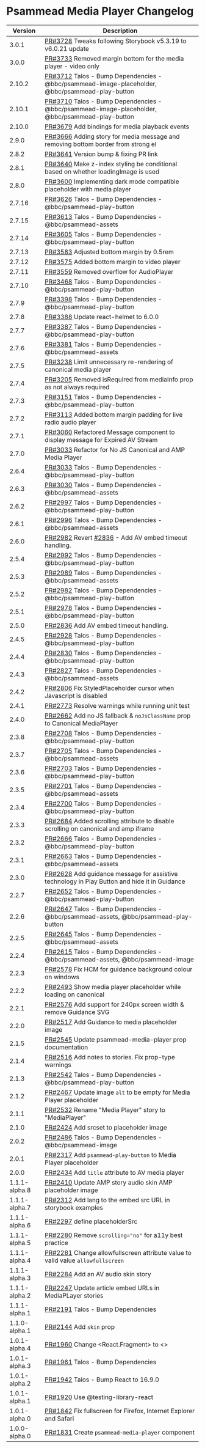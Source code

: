 # Psammead Media Player Changelog

<!-- prettier-ignore -->
| Version       | Description                                                                                                                  |
| ------------- | ---------------------------------------------------------------------------------------------------------------------------- |
| 3.0.1 | [PR#3728](https://github.com/bbc/psammead/pull/3728) Tweaks following Storybook v5.3.19 to v6.0.21 update |
| 3.0.0  | [PR#3733](https://github.com/bbc/psammead/pull/3733) Removed margin bottom for the media player - video only |
| 2.10.2 | [PR#3712](https://github.com/bbc/psammead/pull/3712) Talos - Bump Dependencies - @bbc/psammead-image-placeholder, @bbc/psammead-play-button |
| 2.10.1 | [PR#3710](https://github.com/bbc/psammead/pull/3710) Talos - Bump Dependencies - @bbc/psammead-image-placeholder, @bbc/psammead-play-button |
| 2.10.0 | [PR#3679](https://github.com/bbc/psammead/pull/3679) Add bindings for media playback events |
| 2.9.0 | [PR#3666](https://github.com/bbc/psammead/pull/3666) Adding story for media message and removing bottom border from strong el |
| 2.8.2 | [PR#3641](https://github.com/bbc/psammead/pull/3641) Version bump & fixing PR link |
| 2.8.1 | [PR#3640](https://github.com/bbc/psammead/pull/3640) Make z-index styling be conditional based on whether loadingImage is used |
| 2.8.0 | [PR#3600](https://github.com/bbc/psammead/pull/3600) Implementing dark mode compatible placeholder with media player |
| 2.7.16 | [PR#3626](https://github.com/bbc/psammead/pull/3626) Talos - Bump Dependencies - @bbc/psammead-play-button |
| 2.7.15 | [PR#3613](https://github.com/bbc/psammead/pull/3613) Talos - Bump Dependencies - @bbc/psammead-assets |
| 2.7.14 | [PR#3605](https://github.com/bbc/psammead/pull/3605) Talos - Bump Dependencies - @bbc/psammead-play-button |
| 2.7.13 | [PR#3583](https://github.com/bbc/psammead/pull/3583) Adjusted bottom margin by 0.5rem |
| 2.7.12 | [PR#3575](https://github.com/bbc/psammead/pull/3575) Added bottom margin to video player |
| 2.7.11 | [PR#3559](https://github.com/bbc/psammead/pull/3559) Removed overflow for AudioPlayer |
| 2.7.10 | [PR#3468](https://github.com/bbc/psammead/pull/3468) Talos - Bump Dependencies - @bbc/psammead-play-button |
| 2.7.9 | [PR#3398](https://github.com/bbc/psammead/pull/3398) Talos - Bump Dependencies - @bbc/psammead-play-button |
| 2.7.8 | [PR#3388](https://github.com/bbc/psammead/pull/3388) Update react-helmet to 6.0.0 |
| 2.7.7 | [PR#3387](https://github.com/bbc/psammead/pull/3387) Talos - Bump Dependencies - @bbc/psammead-play-button |
| 2.7.6 | [PR#3381](https://github.com/bbc/psammead/pull/3381) Talos - Bump Dependencies - @bbc/psammead-assets |
| 2.7.5 | [PR#3238](https://github.com/bbc/psammead/pull/3238) Limit unnecessary re-rendering of canonical media player |
| 2.7.4 | [PR#3205](https://github.com/bbc/psammead/pull/3205) Removed isRequired from mediaInfo prop as not always required |
| 2.7.3 | [PR#3151](https://github.com/bbc/psammead/pull/3151) Talos - Bump Dependencies - @bbc/psammead-play-button |
| 2.7.2 | [PR#3113](https://github.com/bbc/psammead/pull/3113) Added bottom margin padding for live radio audio player  |
| 2.7.1 | [PR#3060](https://github.com/bbc/psammead/pull/3060) Refactored Message component to display message for Expired AV Stream  |
| 2.7.0 | [PR#3033](https://github.com/bbc/psammead/pull/3033) Refactor for No JS Canonical and AMP Media Player |
| 2.6.4 | [PR#3033](https://github.com/bbc/psammead/pull/3033) Talos - Bump Dependencies - @bbc/psammead-play-button |
| 2.6.3 | [PR#3030](https://github.com/bbc/psammead/pull/3030) Talos - Bump Dependencies - @bbc/psammead-assets |
| 2.6.2 | [PR#2997](https://github.com/bbc/psammead/pull/2997) Talos - Bump Dependencies - @bbc/psammead-play-button |
| 2.6.1 | [PR#2996](https://github.com/bbc/psammead/pull/2996) Talos - Bump Dependencies - @bbc/psammead-assets |
| 2.6.0 | [PR#2982](https://github.com/bbc/psammead/pull/2991) Revert [#2836](https://github.com/bbc/psammead/pull/2836) - Add AV embed timeout handling. |
| 2.5.4 | [PR#2992](https://github.com/bbc/psammead/pull/2992) Talos - Bump Dependencies - @bbc/psammead-play-button |
| 2.5.3 | [PR#2989](https://github.com/bbc/psammead/pull/2989) Talos - Bump Dependencies - @bbc/psammead-assets |
| 2.5.2 | [PR#2982](https://github.com/bbc/psammead/pull/2982) Talos - Bump Dependencies - @bbc/psammead-play-button |
| 2.5.1 | [PR#2978](https://github.com/bbc/psammead/pull/2978) Talos - Bump Dependencies - @bbc/psammead-play-button |
| 2.5.0 | [PR#2836](https://github.com/bbc/psammead/pull/2836) Add AV embed timeout handling. |
| 2.4.5 | [PR#2928](https://github.com/bbc/psammead/pull/2928) Talos - Bump Dependencies - @bbc/psammead-play-button |
| 2.4.4 | [PR#2830](https://github.com/bbc/psammead/pull/2830) Talos - Bump Dependencies - @bbc/psammead-play-button |
| 2.4.3 | [PR#2827](https://github.com/bbc/psammead/pull/2827) Talos - Bump Dependencies - @bbc/psammead-assets |
| 2.4.2 | [PR#2806](https://github.com/bbc/psammead/pull/2806) Fix StyledPlaceholder cursor when Javascript is disabled |
| 2.4.1 | [PR#2773](https://github.com/bbc/psammead/pull/2773) Resolve warnings while running unit test |
| 2.4.0 | [PR#2662](https://github.com/bbc/psammead/pull/2662) Add no JS fallback & `noJsClassName` prop to Canonical MediaPlayer |
| 2.3.8 | [PR#2708](https://github.com/bbc/psammead/pull/2708) Talos - Bump Dependencies - @bbc/psammead-play-button |
| 2.3.7 | [PR#2705](https://github.com/bbc/psammead/pull/2705) Talos - Bump Dependencies - @bbc/psammead-assets |
| 2.3.6 | [PR#2703](https://github.com/bbc/psammead/pull/2703) Talos - Bump Dependencies - @bbc/psammead-play-button |
| 2.3.5 | [PR#2701](https://github.com/bbc/psammead/pull/2701) Talos - Bump Dependencies - @bbc/psammead-assets |
| 2.3.4 | [PR#2700](https://github.com/bbc/psammead/pull/2700) Talos - Bump Dependencies - @bbc/psammead-play-button |
| 2.3.3 | [PR#2684](https://github.com/bbc/psammead/pull/2684) Added scrolling attribute to disable scrolling on canonical and amp iframe |
| 2.3.2 | [PR#2666](https://github.com/bbc/psammead/pull/2666) Talos - Bump Dependencies - @bbc/psammead-play-button |
| 2.3.1 | [PR#2663](https://github.com/bbc/psammead/pull/2663) Talos - Bump Dependencies - @bbc/psammead-assets |
| 2.3.0 | [PR#2628](https://github.com/bbc/psammead/pull/2628) Add guidance message for assistive technology in Play Button and hide it in Guidance |
| 2.2.7 | [PR#2652](https://github.com/bbc/psammead/pull/2652) Talos - Bump Dependencies - @bbc/psammead-play-button |
| 2.2.6 | [PR#2647](https://github.com/bbc/psammead/pull/2647) Talos - Bump Dependencies - @bbc/psammead-assets, @bbc/psammead-play-button |
| 2.2.5 | [PR#2645](https://github.com/bbc/psammead/pull/2645) Talos - Bump Dependencies - @bbc/psammead-assets |
| 2.2.4 | [PR#2615](https://github.com/bbc/psammead/pull/2615) Talos - Bump Dependencies - @bbc/psammead-assets, @bbc/psammead-image |
| 2.2.3 | [PR#2578](https://github.com/bbc/psammead/pull/2578) Fix HCM for guidance background colour on windows |
| 2.2.2 | [PR#2493](https://github.com/bbc/psammead/pull/2493) Show media player placeholder while loading on canonical |
| 2.2.1 | [PR#2576](https://github.com/bbc/psammead/pull/2576) Add support for 240px screen width & remove Guidance SVG |
| 2.2.0 | [PR#2517](https://github.com/bbc/psammead/pull/2517) Add Guidance to media placeholder image |
| 2.1.5 | [PR#2545](https://github.com/bbc/psammead/pull/2545) Update psammead-media-player prop documentation |
| 2.1.4 | [PR#2516](https://github.com/bbc/psammead/pull/2516) Add notes to stories. Fix prop-type warnings |
| 2.1.3 | [PR#2542](https://github.com/bbc/psammead/pull/2542) Talos - Bump Dependencies - @bbc/psammead-play-button |
| 2.1.2 | [PR#2467](https://github.com/bbc/psammead/pull/2476) Update image `alt` to be empty for Media Player placeholder |
| 2.1.1 | [PR#2532](https://github.com/bbc/psammead/pull/2532) Rename "Media Player" story to "MediaPlayer"
| 2.1.0 | [PR#2424](https://github.com/bbc/psammead/pull/2424) Add srcset to placeholder image
| 2.0.2 | [PR#2486](https://github.com/bbc/psammead/pull/2486) Talos - Bump Dependencies - @bbc/psammead-image |
| 2.0.1 | [PR#2317](https://github.com/bbc/psammead/pull/2317) Add `psammead-play-button` to Media Player placeholder |
| 2.0.0 | [PR#2434](https://github.com/bbc/psammead/pull/2434) Add `title` attribute to AV media player |
| 1.1.1-alpha.8 | [PR#2410](https://github.com/bbc/psammead/pull/2410) Update AMP story audio skin AMP placeholder image |
| 1.1.1-alpha.7 | [PR#2312](https://github.com/bbc/psammead/pull/2312) Add lang to the embed src URL in storybook examples |
| 1.1.1-alpha.6 | [PR#2297](https://github.com/bbc/psammead/pull/2297) define placeholderSrc |
| 1.1.1-alpha.5 | [PR#2280](https://github.com/bbc/psammead/pull/2280) Remove `scrolling="no"` for a11y best practice |
| 1.1.1-alpha.4 | [PR#2281](https://github.com/bbc/psammead/pull/2281) Change allowfullscreen attribute value to valid value `allowfullscreen` |
| 1.1.1-alpha.3 | [PR#2284](https://github.com/bbc/psammead/pull/2284) Add an AV audio skin story |
| 1.1.1-alpha.2 | [PR#2247](https://github.com/bbc/psammead/pull/2247) Update article embed URLs in MediaPLayer stories |
| 1.1.1-alpha.1 | [PR#2191](https://github.com/bbc/psammead/pull/2191) Talos - Bump Dependencies |
| 1.1.0-alpha.1 | [PR#2144](https://github.com/bbc/psammead/pull/2144) Add `skin` prop |
| 1.0.1-alpha.4 | [PR#1960](https://github.com/bbc/psammead/pull/1960) Change <React.Fragment> to <> |
| 1.0.1-alpha.3 | [PR#1961](https://github.com/bbc/psammead/pull/1961) Talos - Bump Dependencies |
| 1.0.1-alpha.2 | [PR#1942](https://github.com/bbc/psammead/pull/1942) Talos - Bump React to 16.9.0 |
| 1.0.1-alpha.1 | [PR#1920](https://github.com/bbc/psammead/pull/1920) Use @testing-library-react |
| 1.0.1-alpha.0 | [PR#1842](https://github.com/bbc/psammead/pull/1842) Fix fullscreen for Firefox, Internet Explorer and Safari |
| 1.0.0-alpha.0 | [PR#1831](https://github.com/bbc/psammead/pull/1831) Create `psammead-media-player` component |
